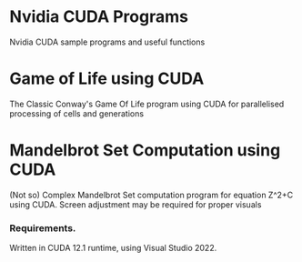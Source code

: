 # Nvidia CUDA Programs 
Nvidia CUDA sample programs and useful functions

# Game of Life using CUDA
The Classic Conway's Game Of Life program using CUDA for parallelised processing of cells and generations

# Mandelbrot Set Computation using CUDA
(Not so) Complex Mandelbrot Set computation program for equation Z^2+C using CUDA.
Screen adjustment may be required for proper visuals 

### Requirements.  
Written in CUDA 12.1 runtime, using Visual Studio 2022.
